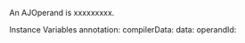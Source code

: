 An AJOperand is xxxxxxxxx.Instance Variables	annotation:		<Object>	compilerData:		<Object>	data:		<Object>	operandId:		<Object>	x64padding:		<Object>annotation	- xxxxxcompilerData	- xxxxxdata	- xxxxxoperandId	- xxxxxx64padding	- xxxxx